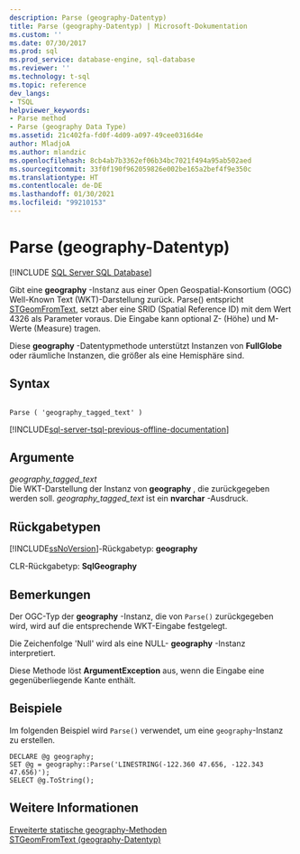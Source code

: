 ```yaml
---
description: Parse (geography-Datentyp)
title: Parse (geography-Datentyp) | Microsoft-Dokumentation
ms.custom: ''
ms.date: 07/30/2017
ms.prod: sql
ms.prod_service: database-engine, sql-database
ms.reviewer: ''
ms.technology: t-sql
ms.topic: reference
dev_langs:
- TSQL
helpviewer_keywords:
- Parse method
- Parse (geography Data Type)
ms.assetid: 21c402fa-fd0f-4d09-a097-49cee0316d4e
author: MladjoA
ms.author: mlandzic
ms.openlocfilehash: 8cb4ab7b3362ef06b34bc7021f494a95ab502aed
ms.sourcegitcommit: 33f0f190f962059826e002be165a2bef4f9e350c
ms.translationtype: HT
ms.contentlocale: de-DE
ms.lasthandoff: 01/30/2021
ms.locfileid: "99210153"
---
```

# <a name="parse-geography-data-type"></a>Parse (geography-Datentyp)
[!INCLUDE [SQL Server SQL Database](../../includes/applies-to-version/sql-asdb.md)]

Gibt eine **geography** -Instanz aus einer Open Geospatial-Konsortium (OGC) Well-Known Text (WKT)-Darstellung zurück. Parse() entspricht [STGeomFromText](../../t-sql/spatial-geography/stgeomfromtext-geography-data-type.md), setzt aber eine SRID (Spatial Reference ID) mit dem Wert 4326 als Parameter voraus. Die Eingabe kann optional Z- (Höhe) und M-Werte (Measure) tragen.
  
Diese **geography** -Datentypmethode unterstützt Instanzen von **FullGlobe** oder räumliche Instanzen, die größer als eine Hemisphäre sind.
  
## <a name="syntax"></a>Syntax  
  
```  
  
Parse ( 'geography_tagged_text' )  
```  
  
[!INCLUDE[sql-server-tsql-previous-offline-documentation](../../includes/sql-server-tsql-previous-offline-documentation.md)]

## <a name="arguments"></a>Argumente
 *geography_tagged_text*  
 Die WKT-Darstellung der Instanz von **geography** , die zurückgegeben werden soll. *geography_tagged_text* ist ein **nvarchar** -Ausdruck.  
  
## <a name="return-types"></a>Rückgabetypen  
 [!INCLUDE[ssNoVersion](../../includes/ssnoversion-md.md)]-Rückgabetyp: **geography**  
  
 CLR-Rückgabetyp: **SqlGeography**  
  
## <a name="remarks"></a>Bemerkungen  
 Der OGC-Typ der **geography** -Instanz, die von `Parse()` zurückgegeben wird, wird auf die entsprechende WKT-Eingabe festgelegt.  
  
 Die Zeichenfolge 'Null' wird als eine NULL- **geography** -Instanz interpretiert.  
  
 Diese Methode löst **ArgumentException** aus, wenn die Eingabe eine gegenüberliegende Kante enthält.  
  
## <a name="examples"></a>Beispiele  
 Im folgenden Beispiel wird `Parse()` verwendet, um eine `geography`-Instanz zu erstellen.  
  
```  
DECLARE @g geography;   
SET @g = geography::Parse('LINESTRING(-122.360 47.656, -122.343 47.656)');  
SELECT @g.ToString();  
```  
  
## <a name="see-also"></a>Weitere Informationen  
 [Erweiterte statische geography-Methoden](../../t-sql/spatial-geography/extended-static-geography-methods.md)   
 [STGeomFromText &#40;geography-Datentyp&#41;](../../t-sql/spatial-geography/stgeomfromtext-geography-data-type.md)  
  
  
